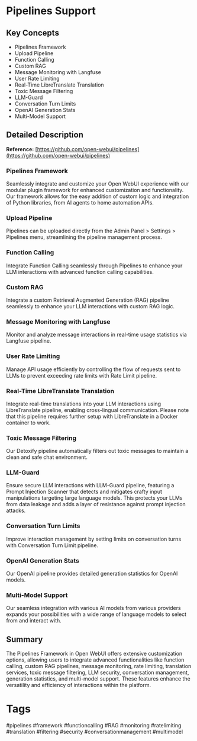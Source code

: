 # Pipelines Support

## Key Concepts
- Pipelines Framework
- Upload Pipeline
- Function Calling
- Custom RAG
- Message Monitoring with Langfuse
- User Rate Limiting
- Real-Time LibreTranslate Translation
- Toxic Message Filtering
- LLM-Guard
- Conversation Turn Limits
- OpenAI Generation Stats
- Multi-Model Support

## Detailed Description

**Reference:** [https://github.com/open-webui/pipelines](https://github.com/open-webui/pipelines)

### Pipelines Framework
Seamlessly integrate and customize your Open WebUI experience with our modular plugin framework for enhanced customization and functionality. Our framework allows for the easy addition of custom logic and integration of Python libraries, from AI agents to home automation APIs.

### Upload Pipeline
Pipelines can be uploaded directly from the Admin Panel > Settings > Pipelines menu, streamlining the pipeline management process.

### Function Calling
Integrate Function Calling seamlessly through Pipelines to enhance your LLM interactions with advanced function calling capabilities.

### Custom RAG
Integrate a custom Retrieval Augmented Generation (RAG) pipeline seamlessly to enhance your LLM interactions with custom RAG logic.

### Message Monitoring with Langfuse
Monitor and analyze message interactions in real-time usage statistics via Langfuse pipeline.

### User Rate Limiting
Manage API usage efficiently by controlling the flow of requests sent to LLMs to prevent exceeding rate limits with Rate Limit pipeline.

### Real-Time LibreTranslate Translation
Integrate real-time translations into your LLM interactions using LibreTranslate pipeline, enabling cross-lingual communication. Please note that this pipeline requires further setup with LibreTranslate in a Docker container to work.

### Toxic Message Filtering
Our Detoxify pipeline automatically filters out toxic messages to maintain a clean and safe chat environment.

### LLM-Guard
Ensure secure LLM interactions with LLM-Guard pipeline, featuring a Prompt Injection Scanner that detects and mitigates crafty input manipulations targeting large language models. This protects your LLMs from data leakage and adds a layer of resistance against prompt injection attacks.

### Conversation Turn Limits
Improve interaction management by setting limits on conversation turns with Conversation Turn Limit pipeline.

### OpenAI Generation Stats
Our OpenAI pipeline provides detailed generation statistics for OpenAI models.

### Multi-Model Support
Our seamless integration with various AI models from various providers expands your possibilities with a wide range of language models to select from and interact with.

## Summary
The Pipelines Framework in Open WebUI offers extensive customization options, allowing users to integrate advanced functionalities like function calling, custom RAG pipelines, message monitoring, rate limiting, translation services, toxic message filtering, LLM security, conversation management, generation statistics, and multi-model support. These features enhance the versatility and efficiency of interactions within the platform.

# Tags
#pipelines #framework #functioncalling #RAG #monitoring #ratelimiting #translation #filtering #security #conversationmanagement #multimodel